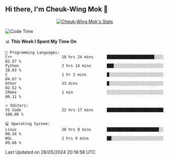 ## Hi there, I'm Cheuk-Wing Mok 👋

<!--
**mozro0327/mozro0327** is a ✨ _special_ ✨ repository because its `README.md` (this file) appears on your GitHub profile.

Here are some ideas to get you started:

- 🔭 I’m currently working on ...
- 🌱 I’m currently learning ...
- 👯 I’m looking to collaborate on ...
- 🤔 I’m looking for help with ...
- 💬 Ask me about ...
- 📫 How to reach me: ...
- 😄 Pronouns: ...
- ⚡ Fun fact: ...
-->

<p align="center">
  <a href="https://github.com/mozro0327" class="rich-diff-level-one">
    <img src="https://github-readme-stats.vercel.app/api?username=mozro0327&title_color=333&text_color=777" alt="Cheuk-Wing Mok's Stats" >
    <!-- &hide=issues
    <img src="https://github-readme-stats.vercel.app/api?username=mozro0327&hide=issues&title_color=333&text_color=777" alt="Cheuk-Wing Mok's Stats" >
    -->
  </a>
</p>

<!--START_SECTION:waka-->
![Code Time](http://img.shields.io/badge/Code%20Time-2%2C633%20hrs%2044%20mins-blue)

📊 **This Week I Spent My Time On** 

```text
💬 Programming Languages: 
C++                      18 hrs 24 mins      █████████████████████░░░░   82.57 % 
Python                   2 hrs 14 mins       ███░░░░░░░░░░░░░░░░░░░░░░   10.03 % 
C                        1 hr 2 mins         █░░░░░░░░░░░░░░░░░░░░░░░░   04.67 % 
Other                    33 mins             █░░░░░░░░░░░░░░░░░░░░░░░░   02.52 % 
CMake                    1 min               ░░░░░░░░░░░░░░░░░░░░░░░░░   00.11 % 

🔥 Editors: 
VS Code                  22 hrs 17 mins      █████████████████████████   100.00 % 

💻 Operating System: 
Linux                    20 hrs 8 mins       ███████████████████████░░   90.34 % 
WSL                      2 hrs 9 mins        ██░░░░░░░░░░░░░░░░░░░░░░░   09.66 % 
```


 Last Updated on 28/05/2024 20:16:58 UTC
<!--END_SECTION:waka-->
